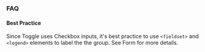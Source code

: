 ### FAQ

#### Best Practice

Since Toggle uses Checkbox inputs, it's best practice to use `<fieldset>` and `<legend>` elements to label the the group. See Form for more details.
